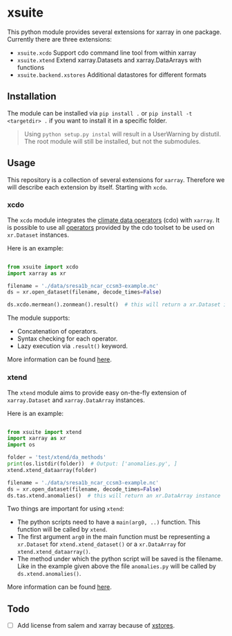 # xsuite
This python module provides several extensions for xarray in one package.
Currently there are three extensions:

- `xsuite.xcdo` Support cdo command line tool from within xarray
- `xsuite.xtend` Extend xarray.Datasets and xarray.DataArrays with functions
- `xsuite.backend.xstores` Additional datastores for different formats

## Installation
The module can be installed via `pip install .` or `pip install -t <targetdir> .`
if you want to install it in a specific folder.

> Using `python setup.py instal` will result in a UserWarning by distutil.
> The root module will still be installed, but not the submodules.

## Usage

This repository is a collection of several extensions for `xarray`. Therefore
we will describe each extension by itself. Starting with `xcdo`.

### xcdo

The `xcdo` module integrates the [climate data operators](https://code.mpimet.mpg.de/projects/cdo)
(cdo) with `xarray`. It is possible to use all [operators](https://code.mpimet.mpg.de/projects/cdo/embedded/index.html)
provided by the cdo toolset to be used on `xr.Dataset` instances.

Here is an example:

```python

from xsuite import xcdo
import xarray as xr

filename = './data/sresa1b_ncar_ccsm3-example.nc'
ds = xr.open_dataset(filename, decode_times=False)

ds.xcdo.mermean().zonmean().result()  # this will return a xr.Dataset instance

```

The module supports:
- Concatenation of operators.
- Syntax checking for each operator.
- Lazy execution via `.result()` keyword.

More information can be found [here](xsuite/xcdo/README.md).


### xtend

The `xtend` module aims to provide easy on-the-fly extension of `xarray.Dataset`
and `xarray.DataArray` instances.

Here is an example:

```python

from xsuite import xtend
import xarray as xr
import os

folder = 'test/xtend/da_methods'
print(os.listdir(folder))  # Output: ['anomalies.py', ]
xtend.xtend_dataarray(folder)

filename = './data/sresa1b_ncar_ccsm3-example.nc'
ds = xr.open_dataset(filename, decode_times=False)
ds.tas.xtend.anomalies()  # this will return an xr.DataArray instance
```

Two things are important for using `xtend`:
- The python scripts need to have a `main(arg0, ..)` function. This function will be
called by `xtend`.
- The first argument `arg0` in the main function must be representing
a `xr.Dataset` for `xtend.xtend_dataset()` or a `xr.DataArray` for `xtend.xtend_dataarray()`.
- The method under which the python script will be saved is the filename. Like
in the example given above the file `anomalies.py` will be called by `ds.xtend.anomalies()`.

More information can be found [here](xsuite/xtend/README.md).

## Todo

- [ ] Add license from salem and xarray because of [xstores](xsuite/backend/xstores/NC4DataStore.py).
